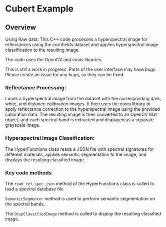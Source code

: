 # Cubert Example
## Overview
Using Raw data:
This C++ code processes a hyperspectral image for reflectances using the cornfields dataset and applies hyperspectral image classification to the resulting image. 

The code uses the OpenCV and cuvis libraries.

This is still a work in progress. Parts of the user interface may have bugs. Please create an issue for any bugs, so they can be fixed. 

### Reflectance Processing:
Loads a hyperspectral image from the dataset with the corresponding dark, white, and distance calibration images. It then uses the cuvis library to apply reflectance correction to the hyperspectral image using the provided calibration data. The resulting image is then converted to an OpenCV Mat object, and each spectral band is extracted and displayed as a separate grayscale image.

### Hyperspectral Image Classification:
The HyperFunctions class reads a JSON file with spectral signatures for different materials, applies semantic segmentation to the image, and displays the resulting classified image.

### Key code methods
The `read_ref_spec_json` method of the HyperFunctions class is called to load a spectral database file

`SemanticSegmenter` method is used to perform semantic segmentation on the spectral bands.

 The `DispClassifiedImage` method is called to display the resulting classified image.

